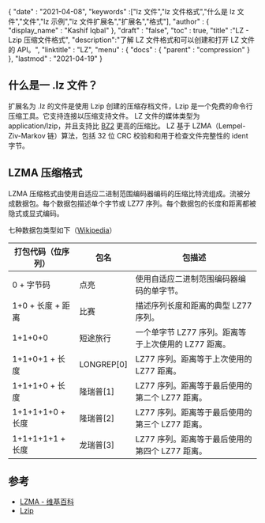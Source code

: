 {
  "date" : "2021-04-08",
  "keywords" :["lz 文件","lz 文件格式","什么是 lz 文件","文件","lz 示例","lz 文件扩展名","扩展名","格式"],
  "author" : {
    "display_name" : "Kashif Iqbal"
},
  "draft" : "false",
  "toc" : true,
  "title" :"LZ - Lzip 压缩文件格式",
  "description":"了解 LZ 文件格式和可以创建和打开 LZ 文件的 API。",
  "linktitle" : "LZ",
  "menu" : {
    "docs" : {
      "parent" : "compression"
}
},
  "lastmod" : "2021-04-19"
}

## 什么是一 .lz 文件？

扩展名为 .lz 的文件是使用 Lzip 创建的压缩存档文件，Lzip 是一个免费的命令行压缩工具。它支持连接以压缩支持文件。 LZ 文件的媒体类型为 application/lzip，并且支持比 [BZ2](/zh/compression/bz2/) 更高的压缩比。 LZ 基于 LZMA（Lempel-Ziv-Markov 链）算法，包括 32 位 CRC 校验和和用于检查文件完整性的 ident 字节。

## LZMA 压缩格式

LZMA 压缩格式由使用自适应二进制范围编码器编码的压缩比特流组成。流被分成数据包。每个数据包描述单个字节或 LZ77 序列。每个数据包的长度和距离都被隐式或显式编码。

七种数据包类型如下（[Wikipedia](https://en.wikipedia.org/wiki/Lempel%E2%80%93Ziv%E2%80%93Markov_chain_algorithm#Compressed_format_overview)）

|打包代码（位序列） |包名 |包描述|
---|---|---|
|0 + 字节码|点亮|使用自适应二进制范围编码器编码的单字节。
|1+0 + 长度 + 距离 |比赛|描述序列长度和距离的典型 LZ77 序列。
|1+1+0+0|短途旅行|一个单字节 LZ77 序列。距离等于上次使用的 LZ77 距离。|
|1+1+0+1 + 长度| LONGREP[0]| LZ77 序列。距离等于上次使用的 LZ77 距离。|
|1+1+1+0 + 长度|隆瑞普[1]| LZ77 序列。距离等于最后使用的第二个 LZ77 距离。
|1+1+1+1+0 + 长度|隆瑞普[2]| LZ77 序列。距离等于最后使用的第三个 LZ77 距离。|
|1+1+1+1+1 + 长度|龙瑞普[3]| LZ77 序列。距离等于最后使用的第四个 LZ77 距离。


## 参考

* [LZMA - 维基百科](https://en.wikipedia.org/wiki/Lempel%E2%80%93Ziv%E2%80%93Markov_chain_algorithm#Compressed_format_overview)
* [Lzip](https://en.wikipedia.org/wiki/Lzip)

